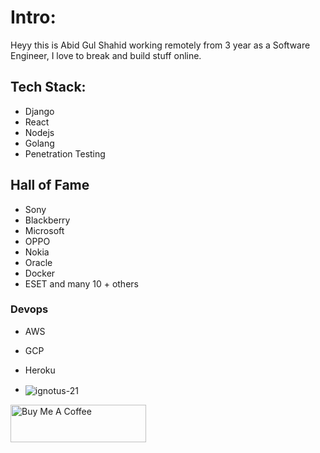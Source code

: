 # Intro:
Heyy this is Abid Gul Shahid working remotely from 3 year as a Software Engineer, I love to break and build stuff online.

## Tech Stack:
- Django
- React
- Nodejs
- Golang
- Penetration Testing

## Hall of Fame
- Sony
- Blackberry
- Microsoft
- OPPO
- Nokia
- Oracle
- Docker
- ESET and many 10 + others

### Devops
- AWS
- GCP
- Heroku

- <p><img align="center" src="https://github-readme-streak-stats.herokuapp.com/?user=ignotus-21&" alt="ignotus-21" /></p>

<a href="https://www.buymeacoffee.com/abidgulshahid" target="_blank"><img src="https://cdn.buymeacoffee.com/buttons/v2/default-yellow.png" alt="Buy Me A Coffee" style="height: 60px !important;width: 217px !important;" ></a>
